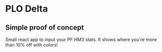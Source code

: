 # PLO Delta

## Simple proof of concept

Small react app to input your PF HM3 stats.
It shows where you're more than 10% off with colors!